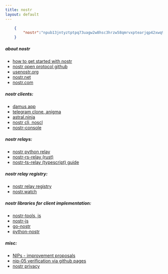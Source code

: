 ```yaml
---
title: nostr
layout: default
---
```



```json
    {  
        "nostr":"npub13jntyztptpq73uagw2w8hsc3hrzw58qmrvxptearjqp42xwq9kgs7jf32m"
    }
```

##### about nostr
- [how to get started with nostr](https://github.com/vishalxl/nostr_console/discussions/31)
- [nostr open protocol github](https://github.com/nostr-protocol/nostr)
- [usenostr.org](https://usenostr.org)
- [nostr.net](https://nostr.net)
- [nostr.com](https://nostr.com)

##### nostr clients:
- [damus app](https://damus.io)
- [telegram clone, anigma](https://anigma.io/)
- [astral.ninja](https://astral.ninja)
- [nostr cli, noscl](https://github.com/fiatjaf/noscl)
- [nostr-console](https://github.com/vishalxl/nostr_console)

#####  nostr relays:
- [nostr python relay](https://code.pobblelabs.org/fossil/nostr_relay/index)
- [nostr-rs-relay (rust)](https://github.com/scsibug/nostr-rs-relay)
- [nostr-ts-relay (typescript) guide](https://andreneves.xyz/p/set-up-a-nostr-relay-server-in-under)

##### nostr relay registry:
- [nostr relay registry](https://github.com/fiatjaf/nostr-relay-registry)
- [nostr.watch](https://nostr.watch/)

#####  nostr libraries for client implementation:
- [nostr-tools, js](https://github.com/fiatjaf/nostr-tools)
- [nostr-js](https://github.com/jb55/nostr-js)
- [go-nostr](https://github.com/nbd-wtf/go-nostr)
- [python-nostr](https://github.com/jeffthibault/python-nostr)

##### misc:
- [NIPs - improvement proposals](https://github.com/nostr-protocol/nips)
- [nip-05 verification via github pages](https://nvk.org/n00b-nip5)
- [nostr privacy](https://consentonchain.github.io/blog/posts/nostr-privacy/)